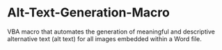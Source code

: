 # Alt-Text-Generation-Macro
VBA macro that automates the generation of meaningful and descriptive alternative text (alt text) for all images embedded within a Word file.

